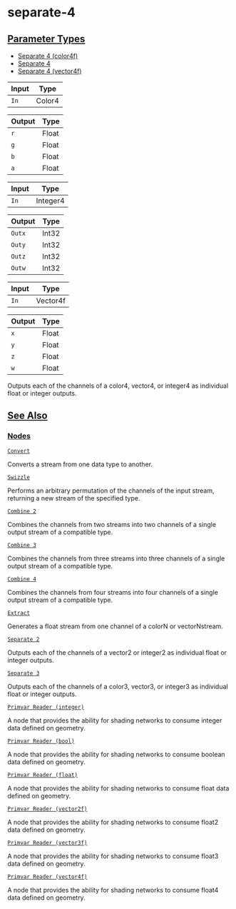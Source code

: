 # separate-4


[Parameter Types](/documentation/shadergraph/data/separate-4#Parameter-Types)
-----------------------------------------------------------------------------

* [Separate 4 (color4f)](#)
* [Separate 4](#)
* [Separate 4 (vector4f)](#)

| Input | Type |
| --- | --- |
| `In` | Color4 |

| Output | Type |
| --- | --- |
| `r` | Float |
| `g` | Float |
| `b` | Float |
| `a` | Float |

| Input | Type |
| --- | --- |
| `In` | Integer4 |

| Output | Type |
| --- | --- |
| `Outx` | Int32 |
| `Outy` | Int32 |
| `Outz` | Int32 |
| `Outw` | Int32 |

| Input | Type |
| --- | --- |
| `In` | Vector4f |

| Output | Type |
| --- | --- |
| `x` | Float |
| `y` | Float |
| `z` | Float |
| `w` | Float |

 Outputs each of the channels of a color4, vector4, or integer4 as individual float or integer outputs.

[See Also](/documentation/shadergraph/data/separate-4#see-also)
---------------------------------------------------------------

### [Nodes](/documentation/shadergraph/data/separate-4#nodes)

[`Convert`](/documentation/shadergraph/data/convert)

 Converts a stream from one data type to another.
 

[`Swizzle`](/documentation/shadergraph/data/swizzle)

 Performs an arbitrary permutation of the channels of the input stream, returning a new stream of the specified type.
 

[`Combine 2`](/documentation/shadergraph/data/combine-2)

 Combines the channels from two streams into two channels of a single output stream of a compatible type.
 

[`Combine 3`](/documentation/shadergraph/data/combine-3)

 Combines the channels from three streams into three channels of a single output stream of a compatible type.
 

[`Combine 4`](/documentation/shadergraph/data/combine-4)

 Combines the channels from four streams into four channels of a single output stream of a compatible type.
 

[`Extract`](/documentation/shadergraph/data/extract)

 Generates a float stream from one channel of a color​N o​r vector​N ​stream.
 

[`Separate 2`](/documentation/shadergraph/data/separate-2)

 Outputs each of the channels of a vector2 or integer2 as individual float or integer outputs.
 

[`Separate 3`](/documentation/shadergraph/data/separate-3)

 Outputs each of the channels of a color3, vector3, or integer3 as individual float or integer outputs.
 

[`Primvar Reader (integer)`](/documentation/shadergraph/data/primvar-reader-(integer))

 A node that provides the ability for shading networks to consume integer data defined on geometry.
 

[`Primvar Reader (bool)`](/documentation/shadergraph/data/primvar-reader-(bool))

 A node that provides the ability for shading networks to consume boolean data defined on geometry.
 

[`Primvar Reader (float)`](/documentation/shadergraph/data/primvar-reader-(float))

 A node that provides the ability for shading networks to consume float data defined on geometry.
 

[`Primvar Reader (vector2f)`](/documentation/shadergraph/data/primvar-reader-(vector2f))

 A node that provides the ability for shading networks to consume float2 data defined on geometry.
 

[`Primvar Reader (vector3f)`](/documentation/shadergraph/data/primvar-reader-(vector3f))

 A node that provides the ability for shading networks to consume float3 data defined on geometry.
 

[`Primvar Reader (vector4f)`](/documentation/shadergraph/data/primvar-reader-(vector4f))

 A node that provides the ability for shading networks to consume float4 data defined on geometry.
 


